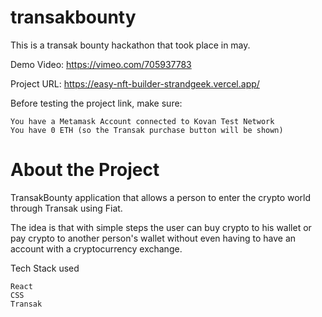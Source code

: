 # transakbounty
This is a transak bounty hackathon that took place in may.

 Demo Video: https://vimeo.com/705937783

 Project URL: https://easy-nft-builder-strandgeek.vercel.app/

Before testing the project link, make sure:

    You have a Metamask Account connected to Kovan Test Network
    You have 0 ETH (so the Transak purchase button will be shown)

# About the Project

TransakBounty application that allows a person to enter the crypto world through Transak using Fiat.


The idea is that with simple steps the user can buy crypto to his wallet or pay crypto to another person's wallet without even having to have an account with a cryptocurrency exchange.

Tech Stack used

    React
    CSS
    Transak
